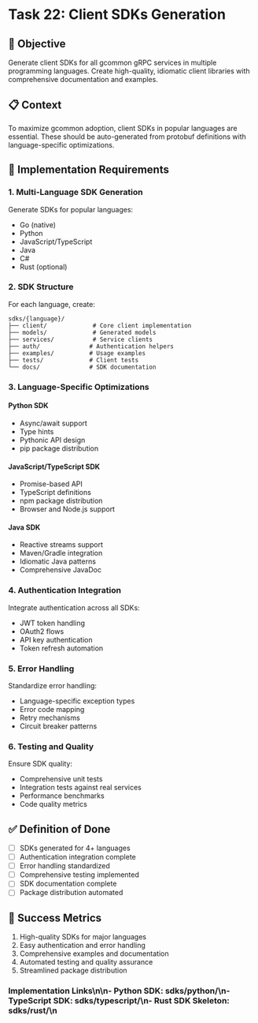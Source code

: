 <!-- file: tasks/22-client-sdks-generation.md -->
<!-- version: 1.0.0 -->
<!-- guid: x2y2z2a2-v2w2-5x5y-9t9u-234567890vwx -->

# Task 22: Client SDKs Generation

## 🎯 Objective

Generate client SDKs for all gcommon gRPC services in multiple programming
languages. Create high-quality, idiomatic client libraries with comprehensive
documentation and examples.

## 📋 Context

To maximize gcommon adoption, client SDKs in popular languages are essential.
These should be auto-generated from protobuf definitions with language-specific
optimizations.

## 🔧 Implementation Requirements

### 1. Multi-Language SDK Generation

Generate SDKs for popular languages:

- Go (native)
- Python
- JavaScript/TypeScript
- Java
- C#
- Rust (optional)

### 2. SDK Structure

For each language, create:

```text
sdks/{language}/
├── client/             # Core client implementation
├── models/             # Generated models
├── services/           # Service clients
├── auth/              # Authentication helpers
├── examples/          # Usage examples
├── tests/             # Client tests
└── docs/              # SDK documentation
```

### 3. Language-Specific Optimizations

#### Python SDK

- Async/await support
- Type hints
- Pythonic API design
- pip package distribution

#### JavaScript/TypeScript SDK

- Promise-based API
- TypeScript definitions
- npm package distribution
- Browser and Node.js support

#### Java SDK

- Reactive streams support
- Maven/Gradle integration
- Idiomatic Java patterns
- Comprehensive JavaDoc

### 4. Authentication Integration

Integrate authentication across all SDKs:

- JWT token handling
- OAuth2 flows
- API key authentication
- Token refresh automation

### 5. Error Handling

Standardize error handling:

- Language-specific exception types
- Error code mapping
- Retry mechanisms
- Circuit breaker patterns

### 6. Testing and Quality

Ensure SDK quality:

- Comprehensive unit tests
- Integration tests against real services
- Performance benchmarks
- Code quality metrics

## ✅ Definition of Done

- [ ] SDKs generated for 4+ languages
- [ ] Authentication integration complete
- [ ] Error handling standardized
- [ ] Comprehensive testing implemented
- [ ] SDK documentation complete
- [ ] Package distribution automated

## 🎯 Success Metrics

1. High-quality SDKs for major languages
2. Easy authentication and error handling
3. Comprehensive examples and documentation
4. Automated testing and quality assurance
5. Streamlined package distribution

### Implementation Links\n\n- Python SDK: sdks/python/\n- TypeScript SDK: sdks/typescript/\n- Rust SDK Skeleton: sdks/rust/\n
